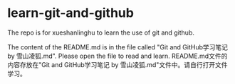 # learn-git-and-github
The repo is for xueshanlinghu to learn the use of git and github.

The content of the README.md is in the file called "Git and GitHub学习笔记 by 雪山凌狐.md". Please open the file to read and learn.
README.md文件的内容存放在"Git and GitHub学习笔记 by 雪山凌狐.md"文件中。请自行打开文件学习。
